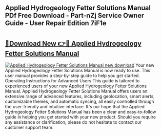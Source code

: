## Applied Hydrogeology Fetter Solutions Manual PDf Free Download - Part-nZj Service Owner Guide - User Repair Edition 7iF1e

# <h2><a href="http://bc287.oget.top/?id=Applied+Hydrogeology+Fetter+Solutions+Manual">🔗Download New 👉🔴 Applied Hydrogeology Fetter Solutions Manual</a></h2>

[![Applied Hydrogeology Fetter Solutions Manual new download](https://i.imgur.com/5g1atiW.png)](http://bc287.oget.top/?id=Applied+Hydrogeology+Fetter+Solutions+Manual)
Your new Applied Hydrogeology Fetter Solutions Manual is now ready to use. This user manual provides a step-by-step guide to help you get started. Operating Instructions for Advanced Users This guide is tailored to experienced users of your new Applied Hydrogeology Fetter Solutions Manual. Applied Hydrogeology Fetter Solutions Manual offers users an extensive range of advanced features, including geolocation, smart alerts, customizable themes, and automatic syncing, all easily controlled through the user-friendly and intuitive interface. It's our hope that the Applied Hydrogeology Fetter Solutions Manual has been a clear and easy-to-follow guide in helping you get started with your new product. Should you require any assistance or clarification, please do not hesitate to contact our customer support team.
